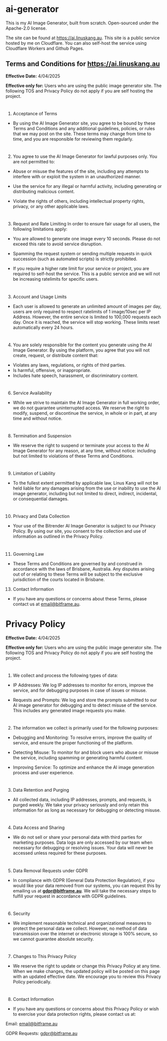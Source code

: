 # ai-generator
This is my AI Image Generator, built from scratch. Open-sourced under the Apache-2.0 license.

The site can be found at https://ai.linuskang.au. This site is a public service hosted by me on Cloudflare. You can also self-host the service using Cloudflare Workers and Github Pages.

## Terms and Conditions for https://ai.linuskang.au
**Effective Date:** 4/04/2025

**Effective only for:** Users who are using the public image generator site. The following TOS and Privacy Policy do not apply if you are self hosting the project.

#

1. Acceptance of Terms
- By using the AI Image Generator site, you agree to be bound by these Terms and Conditions and any additional guidelines, policies, or rules that we may post on the site. These terms may change from time to time, and you are responsible for reviewing them regularly.

#

2. You agree to use the AI Image Generator for lawful purposes only. You are not permitted to:
- Abuse or misuse the features of the site, including any attempts to interfere with or exploit the system in an unauthorized manner.

- Use the service for any illegal or harmful activity, including generating or distributing malicious content.

- Violate the rights of others, including intellectual property rights, privacy, or any other applicable laws.

#

3. Request and Rate Limiting In order to ensure fair usage for all users, the following limitations apply:

- You are allowed to generate one image every 10 seconds. Please do not exceed this rate to avoid service disruption.

- Spamming the request system or sending multiple requests in quick succession (such as automated scripts) is strictly prohibited.

- If you require a higher rate limit for your service or project, you are required to self-host the service. This is a public service and we will not be increasing ratelimits for specific users.

#

3. Account and Usage Limits
- Each user is allowed to generate an unlimited amount of images per day, users are only required to respect ratelimits of 1 image/10sec per IP Address. However, the entire service is limited to 100,000 requests each day. Once it is reached, the service will stop working. These limits reset automatically every 24 hours.

#

4. You are solely responsible for the content you generate using the AI Image Generator. By using the platform, you agree that you will not create, request, or distribute content that:

- Violates any laws, regulations, or rights of third parties.
- Is harmful, offensive, or inappropriate.
- Includes hate speech, harassment, or discriminatory content.

#

6. Service Availability
- While we strive to maintain the AI Image Generator in full working order, we do not guarantee uninterrupted access. We reserve the right to modify, suspend, or discontinue the service, in whole or in part, at any time and without notice.

#

8. Termination and Suspension
- We reserve the right to suspend or terminate your access to the AI Image Generator for any reason, at any time, without notice: including but not limited to violations of these Terms and Conditions.

#

9. Limitation of Liability
- To the fullest extent permitted by applicable law, Linus Kang will not be held liable for any damages arising from the use or inability to use the AI image generator, including but not limited to direct, indirect, incidental, or consequential damages.

#

10. Privacy and Data Collection
- Your use of the Bitrender AI Image Generator is subject to our Privacy Policy. By using our site, you consent to the collection and use of information as outlined in the Privacy Policy.

#

11. Governing Law
- These Terms and Conditions are governed by and construed in accordance with the laws of Brisbane, Australia. Any disputes arising out of or relating to these Terms will be subject to the exclusive jurisdiction of the courts located in Brisbane.

13. Contact Information
- If you have any questions or concerns about these Terms, please contact us at email@bitframe.au.

# Privacy Policy
**Effective Date:** 4/04/2025

**Effective only for:** Users who are using the public image generator site. The following TOS and Privacy Policy do not apply if you are self hosting the project.

#

1. We collect and process the following types of data:

- IP Addresses: We log IP addresses to monitor for errors, improve the service, and for debugging purposes in case of issues or misuse.

- Requests and Prompts: We log and store the prompts submitted to our AI image generator for debugging and to detect misuse of the service. This includes any generated image requests you make.

#

2. The information we collect is primarily used for the following purposes:

- Debugging and Monitoring: To resolve errors, improve the quality of service, and ensure the proper functioning of the platform.

- Detecting Misuse: To monitor for and block users who abuse or misuse the service, including spamming or generating harmful content.

- Improving Service: To optimize and enhance the AI image generation process and user experience.

#

3. Data Retention and Purging

- All collected data, including IP addresses, prompts, and requests, is purged weekly. We take your privacy seriously and only retain this information for as long as necessary for debugging or detecting misuse.

#

4. Data Access and Sharing

- We do not sell or share your personal data with third parties for marketing purposes. Data logs are only accessed by our team when necessary for debugging or resolving issues. Your data will never be accessed unless required for these purposes.

#

5. Data Removal Requests under GDPR

- In compliance with GDPR (General Data Protection Regulation), if you would like your data removed from our systems, you can request this by emailing us at **gdpr@bitframe.au**. We will take the necessary steps to fulfill your request in accordance with GDPR guidelines.

#

6. Security

- We implement reasonable technical and organizational measures to protect the personal data we collect. However, no method of data transmission over the internet or electronic storage is 100% secure, so we cannot guarantee absolute security.

#

7. Changes to This Privacy Policy

- We reserve the right to update or change this Privacy Policy at any time. When we make changes, the updated policy will be posted on this page with an updated effective date. We encourage you to review this Privacy Policy periodically.

#

8. Contact Information

- If you have any questions or concerns about this Privacy Policy or wish to exercise your data protection rights, please contact us at:

Email: email@bitframe.au

GDPR Requests: gdpr@bitframe.au

#
